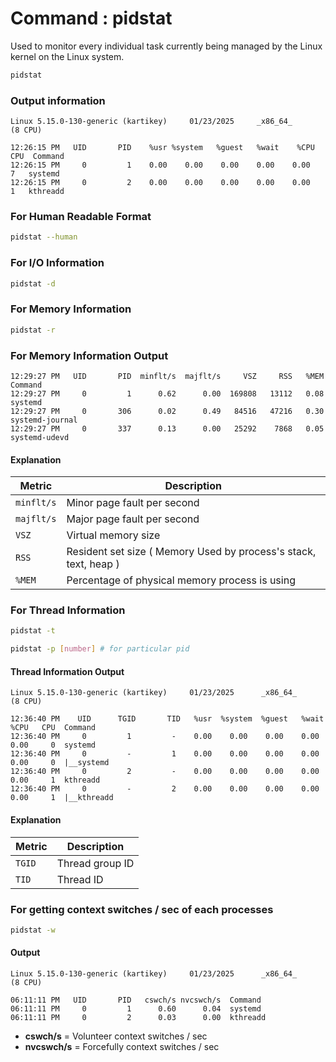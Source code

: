 # Command : pidstat

Used to monitor every individual task currently being managed by the Linux kernel on the Linux system. 

```bash
pidstat
```

### Output information

```
Linux 5.15.0-130-generic (kartikey)     01/23/2025     _x86_64_        (8 CPU)

12:26:15 PM   UID       PID    %usr %system   %guest   %wait    %CPU   CPU  Command
12:26:15 PM     0         1    0.00    0.00    0.00    0.00    0.00     7   systemd
12:26:15 PM     0         2    0.00    0.00    0.00    0.00    0.00     1   kthreadd
```

### For Human Readable Format
```bash
pidstat --human
```

### For I/O Information
```bash
pidstat -d 
```

### For Memory Information
```bash
pidstat -r
```

### For Memory Information Output

```
12:29:27 PM   UID       PID  minflt/s  majflt/s     VSZ     RSS   %MEM  Command
12:29:27 PM     0         1      0.62      0.00  169808   13112   0.08  systemd
12:29:27 PM     0       306      0.02      0.49   84516   47216   0.30  systemd-journal
12:29:27 PM     0       337      0.13      0.00   25292    7868   0.05  systemd-udevd
```

#### Explanation

| Metric     | Description                                    |
|------------|------------------------------------------------|
| `minflt/s` | Minor page fault per second                    |
| `majflt/s` | Major page fault per second                    |
| `VSZ`      | Virtual memory size                            |
| `RSS`      | Resident set size ( Memory Used by process's stack, text, heap )                             |
| `%MEM`     | Percentage of physical memory process is using |

### For Thread Information

```bash
pidstat -t
```

```bash 
pidstat -p [number] # for particular pid
```


#### Thread Information Output

```
Linux 5.15.0-130-generic (kartikey)     01/23/2025      _x86_64_        (8 CPU)

12:36:40 PM    UID      TGID       TID   %usr  %system  %guest   %wait   %CPU   CPU  Command
12:36:40 PM     0         1         -    0.00    0.00    0.00    0.00    0.00     0  systemd
12:36:40 PM     0         -         1    0.00    0.00    0.00    0.00    0.00     0  |__systemd
12:36:40 PM     0         2         -    0.00    0.00    0.00    0.00    0.00     1  kthreadd
12:36:40 PM     0         -         2    0.00    0.00    0.00    0.00    0.00     1  |__kthreadd
```

#### Explanation

| Metric | Description     |
|--------|-----------------|
| `TGID` | Thread group ID |
| `TID`  | Thread ID       |

### For getting context switches / sec of each processes

```bash
pidstat -w 
```

#### Output 
```
Linux 5.15.0-130-generic (kartikey)     01/23/2025      _x86_64_        (8 CPU)

06:11:11 PM   UID       PID   cswch/s nvcswch/s  Command
06:11:11 PM     0         1      0.60      0.04  systemd
06:11:11 PM     0         2      0.03      0.00  kthreadd
```

- **cswch/s** = Volunteer context switches / sec
- **nvcswch/s** = Forcefully context switches / sec